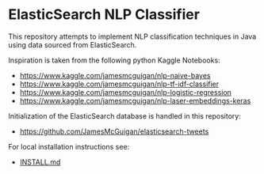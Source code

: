 # ElasticSearch NLP Classifier

This repository attempts to implement NLP classification techniques
in Java using data sourced from ElasticSearch.

Inspiration is taken from the following python Kaggle Notebooks:
- https://www.kaggle.com/jamesmcguigan/nlp-naive-bayes
- https://www.kaggle.com/jamesmcguigan/nlp-tf-idf-classifier
- https://www.kaggle.com/jamesmcguigan/nlp-logistic-regression
- https://www.kaggle.com/jamesmcguigan/nlp-laser-embeddings-keras

Initialization of the ElasticSearch database is handled in this repository:  
- https://github.com/JamesMcGuigan/elasticsearch-tweets

For local installation instructions see:
- [INSTALL.md](INSTALL.md)
